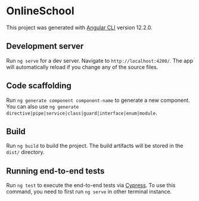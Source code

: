 # OnlineSchool

This project was generated with [Angular CLI](https://github.com/angular/angular-cli) version 12.2.0.

## Development server

Run `ng serve` for a dev server. Navigate to `http://localhost:4200/`. The app will automatically reload if you change any of the source files.

## Code scaffolding

Run `ng generate component component-name` to generate a new component. You can also use `ng generate directive|pipe|service|class|guard|interface|enum|module`.

## Build

Run `ng build` to build the project. The build artifacts will be stored in the `dist/` directory.

<!-- ## Running unit tests

Run `ng test` to execute the unit tests via [Cypress](https://www.cypress.io/).
 -->

## Running end-to-end tests

Run `ng test` to execute the end-to-end tests via [Cypress](https://www.cypress.io/). To use this command, you need to first run `ng serve` in other terminal instance.

